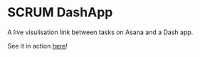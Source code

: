 # SCRUM DashApp

A live visulisation link between tasks on Asana and a Dash app.

See it in action <a href="www.JPR17.pythonanywhere.com"> here</a>!
